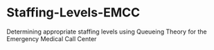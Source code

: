 # Staffing-Levels-EMCC
Determining appropriate staffing levels using Queueing Theory for the Emergency Medical Call Center
